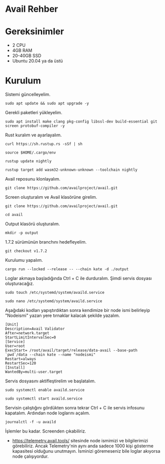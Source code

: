 # Avail Rehber

# Gereksinimler

* 2 CPU
* 4GB RAM
* 20-40GB SSD
* Ubuntu 20.04 ya da üstü

# Kurulum

Sistemi güncelleyelim.

```
sudo apt update && sudo apt upgrade -y
```
Gerekli paketleri yükleyelim.

```
sudo apt install make clang pkg-config libssl-dev build-essential git screen protobuf-compiler -y
```
Rust kuralım ve ayarlayalım.

```
curl https://sh.rustup.rs -sSf | sh
```
```
source $HOME/.cargo/env
```
```
rustup update nightly
```
```
rustup target add wasm32-unknown-unknown --toolchain nightly
```
Avail reposunu klonlayalım.

```
git clone https://github.com/availproject/avail.git
```
Screen oluşturalım ve Avail klasörüne girelim.

```
git clone https://github.com/availproject/avail.git
```
```
cd avail
```
Output klasörü oluşturalım.

```
mkdir -p output
```
1.7.2 sürümünün branchını hedefleyelim.

```
git checkout v1.7.2
```

Kurulumu yapalım.

```
cargo run --locked --release -- --chain kate -d ./output
```

Loglar akmaya başladığında Ctrl + C ile durduralım. Şimdi servis dosyası oluşturacağız.

```
sudo touch /etc/systemd/system/availd.service
```
```
sudo nano /etc/systemd/system/availd.service
```

Aşağıdaki kodları yapıştırdıktan sonra kendimize bir node ismi belirleyip "Nodeismi" yazan yere tırnaklar kalacak şekilde yazalım.

```
[Unit]
Description=Avail Validator
After=network.target
StartLimitIntervalSec=0
[Service]
User=root
ExecStart= /root/avail/target/release/data-avail --base-path `pwd`/data --chain kate --name "nodeismi"
Restart=always
RestartSec=120
[Install]
WantedBy=multi-user.target
```

Servis dosyasını aktifleştirelim ve başlatalım.

```
sudo systemctl enable availd.service
```
```
sudo systemctl start availd.service
```
Servisin çalıştığını gördükten sonra tekrar Ctrl + C ile servis infosunu kapatalım. Ardından node loglarını açalım.

```
journalctl -f -u availd
```
İşlemler bu kadar. Screenden çıkabiliriz.

* https://telemetry.avail.tools/ sitesinde node ismimizi ve bilgilerimizi görebiliriz. 
Ancak Telemetry'nin aynı anda sadece 1000 kişi gösterme kapasitesi olduğunu unutmayın. İsminizi göremeseniz bile loglar akıyorsa node çalışıyordur. 


 

